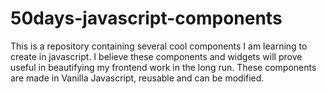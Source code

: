 # 50days-javascript-components
This is a repository containing several cool components I am learning to create in javascript.
I believe these components and widgets will prove useful in beautifying my frontend work in the long run.
These components are made in Vanilla Javascript, reusable and can be modified.
